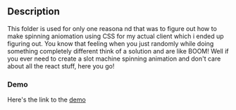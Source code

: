 ## Description

This folder is used for only one reasona nd that was to figure out how to make spinning aniomation using CSS for my actual client which i ended up figuring out. You know that feeling when you just randomly while doing something completely different think of a solution and are like BOOM! Well if you ever need to create a slot machine spinning animation and don't care about all the react stuff, here you go!

### Demo

Here's the link to the [demo](https://thriving-cascaron-5a862b.netlify.app/)